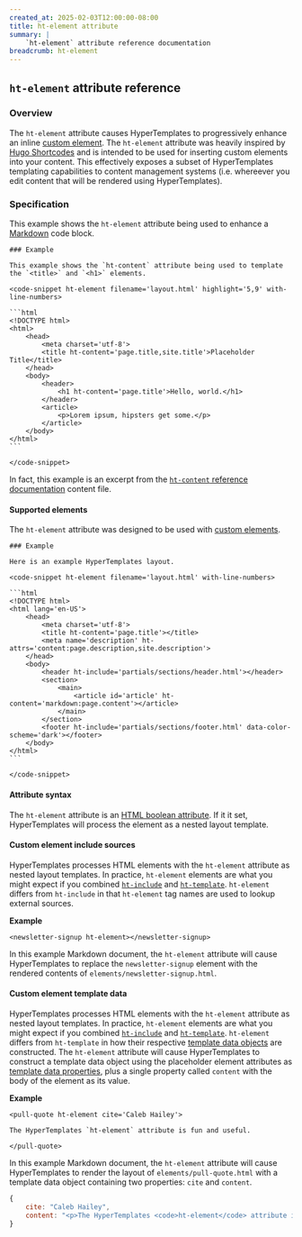 ```yaml
---
created_at: 2025-02-03T12:00:00-08:00
title: ht-element attribute
summary: |
    `ht-element` attribute reference documentation
breadcrumb: ht-element
---
```


## `ht-element` attribute reference

<auto-toc selectors='h3,h4,h5,h6'></auto-toc>

### Overview 

The `ht-element` attribute causes HyperTemplates to progressively enhance an inline [custom element].
The `ht-element` attribute was heavily inspired by [Hugo Shortcodes] and is intended to be used for inserting custom elements into your content.
This effectively exposes a subset of HyperTemplates templating capabilities to content management systems (i.e. whereever you edit content that will be rendered using HyperTemplates).

### Specification

This example shows the `ht-element` attribute being used to enhance a [Markdown] code block.

<code-snippet ht-element filename='index.md' highlight='5' with-line-numbers>

~~~plaintext
### Example

This example shows the `ht-content` attribute being used to template the `<title>` and `<h1>` elements.

<code-snippet ht-element filename='layout.html' highlight='5,9' with-line-numbers>

```html
<!DOCTYPE html>
<html>
    <head>
        <meta charset='utf-8'>
        <title ht-content='page.title,site.title'>Placeholder Title</title>
    </head>
    <body>
        <header>
            <h1 ht-content='page.title'>Hello, world.</h1>
        </header>
        <article>
            <p>Lorem ipsum, hipsters get some.</p>
        </article>
    </body>
</html>
```

</code-snippet>
~~~

</code-snippet>

In fact, this example is an excerpt from the [`ht-content` reference documentation] content file.

#### Supported elements

The `ht-element` attribute was designed to be used with [custom elements].

~~~plaintext
### Example

Here is an example HyperTemplates layout.

<code-snippet ht-element filename='layout.html' with-line-numbers>

```html
<!DOCTYPE html>
<html lang='en-US'>
    <head>
        <meta charset='utf-8'>
        <title ht-content='page.title'></title>
        <meta name='description' ht-attrs='content:page.description,site.description'>
    </head>
    <body>
        <header ht-include='partials/sections/header.html'></header>
        <section>
            <main>
                <article id='article' ht-content='markdown:page.content'></article>
            </main>
        </section>
        <footer ht-include='partials/sections/footer.html' data-color-scheme='dark'></footer>
    </body>
</html>
```

</code-snippet>
~~~

#### Attribute syntax

The `ht-element` attribute is an [HTML boolean attribute].
If it it set, HyperTemplates will process the element as a nested layout template.

#### Custom element include sources

HyperTemplates processes HTML elements with the `ht-element` attribute as nested layout templates.
In practice, `ht-element` elements are what you might expect if you combined [`ht-include`] and [`ht-template`].
`ht-element` differs from `ht-include` in that `ht-element` tag names are used to lookup external sources.

**Example**

```plaintext
<newsletter-signup ht-element></newsletter-signup>
```

In this example Markdown document, the `ht-element` attribute will cause HyperTemplates to replace the `newsletter-signup` element with the rendered contents of `elements/newsletter-signup.html`.

#### Custom element template data

HyperTemplates processes HTML elements with the `ht-element` attribute as nested layout templates.
In practice, `ht-element` elements are what you might expect if you combined [`ht-include`] and [`ht-template`].
`ht-element` differs from `ht-template` in how their respective [template data objects] are constructed.
The `ht-element` attribute will cause HyperTemplates to construct a template data object using the placeholder element attributes as [template data properties], plus a single property called `content` with the body of the element as its value.

**Example**

```plaintext
<pull-quote ht-element cite='Caleb Hailey'>

The HyperTemplates `ht-element` attribute is fun and useful.

</pull-quote>
```

In this example Markdown document, the `ht-element` attribute will cause HyperTemplates to render the layout of `elements/pull-quote.html` with a template data object containing two properties: `cite` and `content`.

```javascript
{
    cite: "Caleb Hailey",
    content: "<p>The HyperTemplates <code>ht-element</code> attribute is fun and useful.</p>"
}
```


<!-- Links -->
[custom element]: https://developer.mozilla.org/en-US/docs/Web/API/Web_components/Using_custom_elements
[custom elements]: https://developer.mozilla.org/en-US/docs/Web/API/Web_components/Using_custom_elements
[hugo shortcodes]: https://gohugo.io/content-management/shortcodes/
[markdown]: /docs/reference/core/markdown/
[`ht-content` reference documentation]: /docs/reference/core/attributes/ht-content/#example
[void elements]: https://developer.mozilla.org/en-US/docs/Glossary/Void_element
[HTML boolean attribute]: https://developer.mozilla.org/en-US/docs/Glossary/Boolean/HTML
[`ht-include`]: /docs/reference/core/attributes/ht-include/
[`ht-template`]: /docs/reference/core/attributes/ht-template/
[template data objects]: /docs/reference/data/#template-data-object
[template data properties]: /docs/reference/data/#template-data-properties

